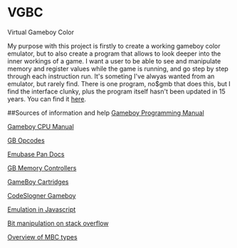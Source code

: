 # VGBC
Virtual Gameboy Color

My purpose with this project is firstly to create a working gameboy color emulator, but to also create a program that allows to look deeper into the inner workings of a game.  I want a user to be able to see and manipulate memory and register values while the game is running, and go step by step through each instruction run.  It's someting I've alwyas wanted from an emulator, but rarely find.  There is one program, no$gmb that does this, but I find the interface clunky, plus the program itself hasn't been updated in 15 years.  You can find it [here](http://problemkaputt.de/gmb.htm).  




##Sources of information and help
[Gameboy Programming Manual](http://www.chrisantonellis.com/files/gameboy/gb-programming-manual.pdf)

[Gameboy CPU Manual](http://marc.rawer.de/Gameboy/Docs/GBCPUman.pdf)

[GB Opcodes](http://www.pastraiser.com/cpu/gameboy/gameboy_opcodes.html)

[Emubase Pan Docs](https://web.archive.org/web/20080208182406/http://nocash.emubase.de/pandocs.htm)

[GB Memory Controllers](http://www.reinerziegler.de/cgbmbc5.pdf)

[GameBoy Cartridges](http://fms.komkon.org/GameBoy/Tech/Carts.html)

[CodeSlogner Gameboy](http://www.codeslinger.co.uk/pages/projects/gameboy.html)

[Emulation in Javascript](http://imrannazar.com/GameBoy-Emulation-in-JavaScript:-Graphics)

[Bit manipulation on stack overflow](https://stackoverflow.com/questions/47981/how-do-you-set-clear-and-toggle-a-single-bit-in-c-c)

[Overview of MBC types](http://gbdev.gg8.se/wiki/articles/Memory_Bank_Controllers)















